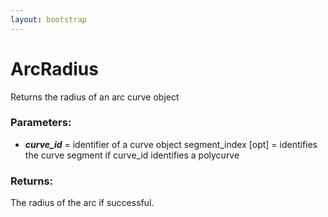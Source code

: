 ```yaml
---
layout: bootstrap
---
```


# ArcRadius

Returns the radius of an arc curve object
        

### Parameters:

- ***curve_id*** = identifier of a curve object
segment_index [opt] = identifies the curve segment if 
curve_id identifies a polycurve
        

### Returns:


The radius of the arc if successful.
        

